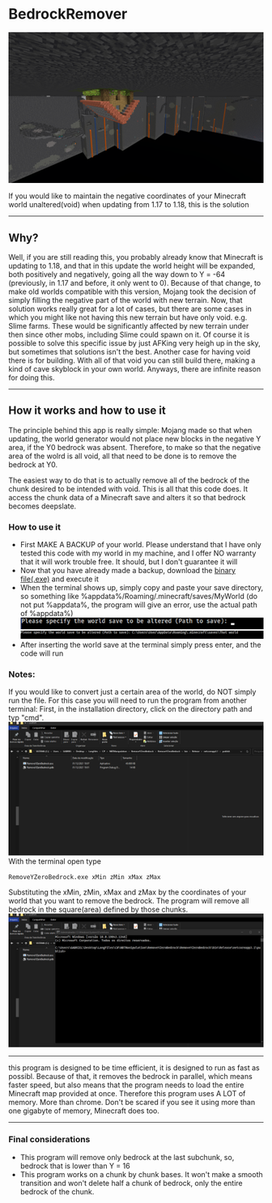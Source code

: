 # BedrockRemover
![](ReadmeMedia/MainImage.png)

If you would like to maintain the negative coordinates of your Minecraft world unaltered(void) when updating from 1.17 to 1.18, this is the solution

----

## Why?

Well, if you are still reading this, you probably already know that
Minecraft is updating to 1.18, and that in this update the world height will be 
expanded, both positively and negatively, going all  the way down to Y = -64 (previously, in 1.17 and before, it only went to 0). 
Because of that change, to make old worlds compatible with this version, 
Mojang took the decision of simply filling the negative part of the world with 
new terrain. Now, that solution works really great for a lot of cases, but there
are some cases in which you might like not having this new terrain but have only void.
e.g. Slime farms. These would be significantly affected by new terrain under then 
since other mobs, including Slime could spawn on it. Of course it is possible to 
solve this specific issue by just AFKing very heigh up in the sky, but sometimes
that solutions isn't the best. Another case for having void there is for building.
With all of that void you can still build there, making a kind of cave skyblock 
in your own world. Anyways, there are infinite reason for doing this.

----------

## How it works and how to use it

The principle behind this app is really simple: Mojang made so that when updating,
the world generator would not place new blocks in the negative Y area, if the Y0 
bedrock was absent. Therefore, to make so that the negative area of the wolrd is 
all void, all that need to be done is to remove the bedrock at Y0.

The easiest way to do that is to actually remove all of the bedrock of the chunk
desired to be intended with void. This is all that this code does. It access
the chunk data of a Minecraft save and alters it so that bedrock becomes deepslate.

### How to use it

- First MAKE A BACKUP of your world. Please understand that I have only tested this code with my world in my machine, and I offer NO warranty that it will work trouble free. It should, but I don't guarantee it will
- Now that you have already made a backup, download the [binary file(.exe)](https://github.com/Heymity/BedrockRemover/releases/tag/Release-1.0.0) and execute it
- When the terminal shows up, simply copy and paste your save directory, so something like %appdata%/Roaming/.minecraft/saves/MyWorld (do not put %appdata%, the program will give an error, use the actual path of %appdata%)
  ![](ReadmeMedia/ExecuteCodeGuide.png) 
  ![](ReadmeMedia/PathExample.png)
- After inserting the world save at the terminal simply press enter, and the code will run

### Notes:
If you would like to convert just a certain area of the world, do NOT simply run the file. For this case you will need to run the program from another terminal:
First, in the installation directory, click on the directory path and typ "cmd".
![](ReadmeMedia/OpenTerminalInFolder.gif)
With the terminal open type 
```
RemoveYZeroBedrock.exe xMin zMin xMax zMax
```
Substituting the xMin, zMin, xMax and zMax by the coordinates of your world that you want to remove the bedrock. The program will remove all bedrock in the square(area) defined by those chunks.
![](ReadmeMedia/RemoveSection.gif)

-----
this program is designed to be time efficient, it is designed to run as fast as possibl.
Because of that, it removes the bedrock in parallel, which means faster speed, but also means
that the program needs to load the entire Minecraft map provided at once. Therefore
this program uses A LOT of memory. More than chrome. Don't be scared if you see it using more than one gigabyte of memory, Minecraft does too.

---
### Final considerations

- This program will remove only bedrock at the last subchunk, so, bedrock that is lower than Y = 16
- This program works on a chunk by chunk bases. It won't make a smooth transition and won't delete half a chunk of bedrock, only the entire bedrock of the chunk.
